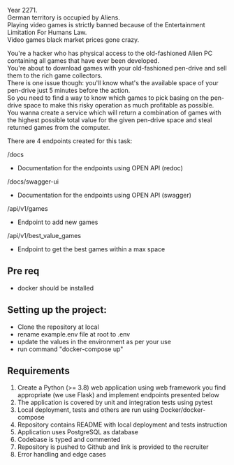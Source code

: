 Year 2271.  
German territory is occupied by Aliens.  
Playing video games is strictly banned because of the Entertainment Limitation For Humans Law.  
Video games black market prices gone crazy.

You're a hacker who has physical access to the old-fashioned Alien PC containing all games that have ever been
developed.  
You're about to download games with your old-fashioned pen-drive and sell them to the rich game collectors.  
There is one issue though: you'll know what's the available space of your pen-drive just 5 minutes before the action.  
So you need to find a way to know which games to pick basing on the pen-drive space to make this risky operation as much
profitable as possible.  
You wanna create a service which will return a combination of games with the highest possible
total value for the given pen-drive space and steal returned games from the computer.

There are 4 endpoints created for this task:

/docs
- Documentation for the endpoints using OPEN API (redoc)

/docs/swagger-ui
- Documentation for the endpoints using OPEN API (swagger)

/api/v1/games
- Endpoint to add new games

/api/v1/best_value_games
- Endpoint to get the best games within a max space

## Pre req
- docker should be installed

## Setting up the project:
- Clone the repository at local
- rename example.env file at root to .env
- update the values in the environment as per your use
- run command "docker-compose up"

## Requirements
1. Create a Python (>= 3.8) web application using web framework you find appropriate (we use Flask)
   and implement endpoints presented below
2. The application is covered by unit and integration tests using pytest
3. Local deployment, tests and others are run using Docker/docker-compose
4. Repository contains README with local deployment and tests instruction
5. Application uses PostgreSQL as database
6. Codebase is typed and commented
7. Repository is pushed to Github and link is provided to the recruiter
8. Error handling and edge cases

